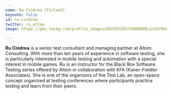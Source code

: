 ```yaml
---
name: Ru Cindrea (Finland)
keynote: false
id: ru-cindrea
twitter: ru_altom
image: https://pbs.twimg.com/profile_images/602352285750988800/pcEUY9kD_400x400.jpg

---
```

**Ru Cindrea** is a senior test consultant and managing partner at Altom Consulting. With more than ten years of experience in software testing, she is particularly interested in mobile testing and automation with a special interest in mobile games. Ru is an instructor for the Black Box Software Testing series offered by Altom in collaboration with KFA (Kaner-Fieldler Associates). She is one of the organizers of the Test Lab, an open-space concept organized at testing conferences where participants practice testing and learn from their peers.
